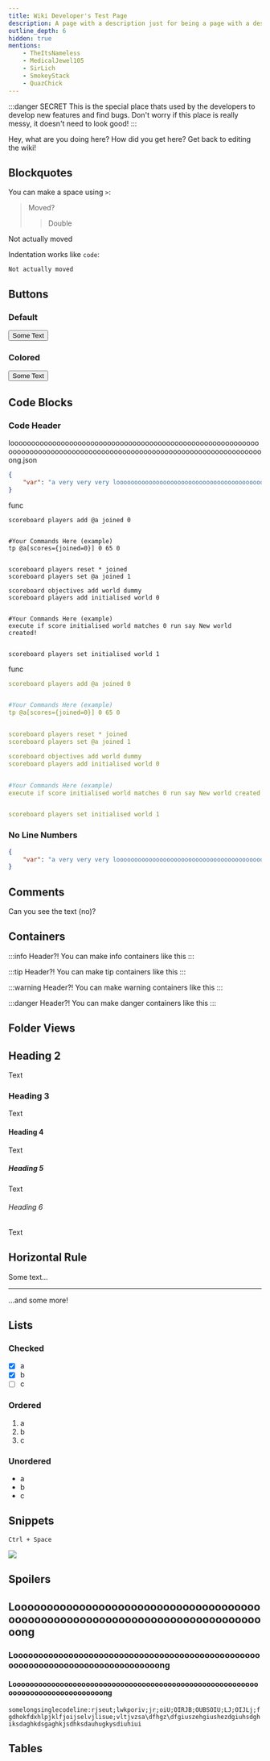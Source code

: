 ```yaml
---
title: Wiki Developer's Test Page
description: A page with a description just for being a page with a description.
outline_depth: 6
hidden: true
mentions:
    - TheItsNameless
    - MedicalJewel105
    - SirLich
    - SmokeyStack
    - QuazChick
---
```


:::danger SECRET
This is the special place thats used by the developers to develop new features and find bugs. Don't worry if this place is really messy, it doesn't need to look good!
:::

Hey, what are you doing here? How did you get here? Get back to editing the wiki!

## Blockquotes

You can make a space using `>`:

> Moved?
>
> > Double

Not actually moved

Indentation works like `code`:

    Not actually moved

## Buttons

### Default

<Button link="#buttons">Some Text</Button>

### Colored

<Button link="#buttons" color="red">
    Some Text
</Button>

## Code Blocks

### Code Header

<CodeHeader>
    loooooooooooooooooooooooooooooooooooooooooooooooooooooooooooooooooooooooooooooooooooooooooooooooooooooooooooooooooooooooong.json
</CodeHeader>

```json
{
    "var": "a very very very loooooooooooooooooooooooooooooooooooooooooooooooooooooooooooooooooooooooooooooooooooooooooooooooooooooooooooooooooooooooong value"
}
```

<CodeHeader>func</CodeHeader>

```mcfunction
scoreboard players add @a joined 0


#Your Commands Here (example)
tp @a[scores={joined=0}] 0 65 0


scoreboard players reset * joined
scoreboard players set @a joined 1

scoreboard objectives add world dummy
scoreboard players add initialised world 0


#Your Commands Here (example)
execute if score initialised world matches 0 run say New world created!


scoreboard players set initialised world 1
```

<CodeHeader>func</CodeHeader>

```yaml
scoreboard players add @a joined 0


#Your Commands Here (example)
tp @a[scores={joined=0}] 0 65 0


scoreboard players reset * joined
scoreboard players set @a joined 1

scoreboard objectives add world dummy
scoreboard players add initialised world 0


#Your Commands Here (example)
execute if score initialised world matches 0 run say New world created!


scoreboard players set initialised world 1
```

### No Line Numbers

```json
{
    "var": "a very very very loooooooooooooooooooooooooooooooooooooooooooooooooooooooooooooooooooooooooooooooooooooooooooooooooooooooooooooooooooooooong value"
}
```

## Comments

Can you see the text (no)?

<!-- Comment! 👀 -->

## Containers

:::info Header?!
You can make info containers like this
:::

:::tip Header?!
You can make tip containers like this
:::

:::warning Header?!
You can make warning containers like this
:::

:::danger Header?!
You can make danger containers like this
:::

## Folder Views

<FolderView :paths="[
    'path/to/folder/with/file.mcfunction',
    'path/to/file.json',
    'get/out/of/my/swamp.mcstructure'
]" />

## Heading 2

Text

### Heading 3

Text

#### Heading 4

Text

##### Heading 5

Text

###### Heading 6

Text

## Horizontal Rule

Some text...

---

...and some more!

## Lists

### Checked

-   [x] a
-   [x] b
-   [ ] c

### Ordered

1. a
2. b
3. c

### Unordered

-   a
-   b
-   c

## Snippets

`Ctrl + Space`

![](/assets/images/contribute/snippets/snippets.png)

## Spoilers

<Spoiler title="Looooooooooooooooooooooooooooooooooooooooooooooooooooooooooooooooooooooooooooooooooooooooooooooooooooooooooooooooooooooooooong Title">

## Looooooooooooooooooooooooooooooooooooooooooooooooooooooooooooooooooooooooooooooong

### Looooooooooooooooooooooooooooooooooooooooooooooooooooooooooooooooooooooooooooooong

#### Looooooooooooooooooooooooooooooooooooooooooooooooooooooooooooooooooooooooooooooong

`somelongsinglecodeline:rjseut;lwkporiv;jr;oiU;OIRJB;OUBSOIU;LJ;OIJLj;fgdhokfdxhlpjklfjoijselvjlisue;vltjvzsa\dfhgz\dfgiuszehgiushezdgiuhsdghiksdaghkdsgaghkjsdhksdauhugkysdiuhiui`

</Spoiler>

## Tables

<Table data="my-table.json" />
